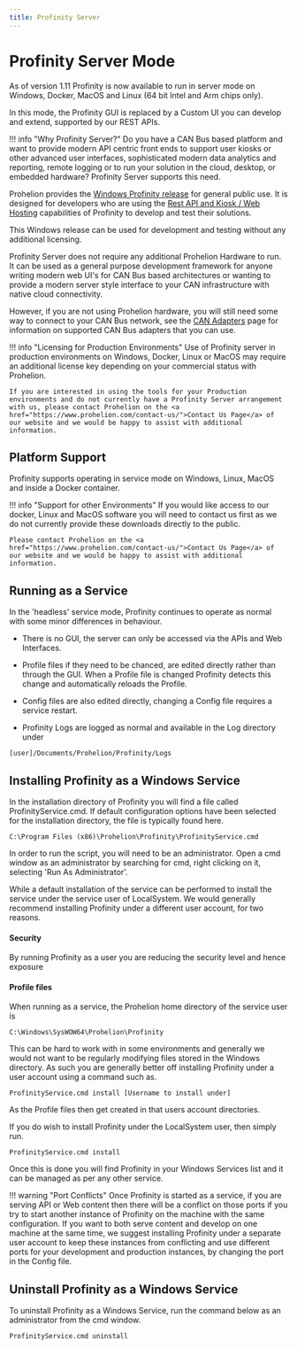 ```yaml
---
title: Profinity Server
---
```


# Profinity Server Mode

As of version 1.11 Profinity is now available to run in server mode on Windows, Docker, MacOS and Linux (64 bit Intel and Arm chips only).  

In this mode, the Profinity GUI is replaced by a Custom UI you can develop and extend, supported by our REST APIs.

!!! info "Why Profinity Server?"
    Do you have a CAN Bus based platform and want to provide modern API centric front ends to support user kiosks or other advanced user interfaces, sophisticated modern data analytics and reporting, remote logging or to run your solution in the cloud, desktop, or embedded hardware?  Profinity Server supports this need.

Prohelion provides the [Windows Profinity release](https://github.com/Prohelion/Profinity/releases/latest/download/Profinity.install.msi) for general public use.  It is designed for developers who are using the [Rest API and Kiosk / Web Hosting](../Advanced_Features/Profinity_Rest_APIs.md) capabilities of Profinity to develop and test their solutions.  

This Windows release can be used for development and testing without any additional licensing.

Profinity Server does not require any additional Prohelion Hardware to run. It can be used as a general purpose development framework for anyone writing modern web UI's for CAN Bus based architectures or wanting to provide a modern server style interface to your CAN infrastructure with native cloud connectivity.  

However, if you are not using Prohelion hardware, you will still need some way to connect to your CAN Bus network, see the [CAN Adapters](../Components/Adaptors/CAN_Bus_Adapters.md) page for information on supported CAN Bus adapters that you can use.

!!! info "Licensing for Production Environments"
    Use of Profinity server in production environments on Windows, Docker, Linux or MacOS may require an additional license key depending on your commercial status with Prohelion.

    If you are interested in using the tools for your Production environments and do not currently have a Profinity Server arrangement with us, please contact Prohelion on the <a href="https://www.prohelion.com/contact-us/">Contact Us Page</a> of our website and we would be happy to assist with additional information.

## Platform Support

Profinity supports operating in service mode on Windows, Linux, MacOS and inside a Docker container.  

!!! info "Support for other Environments"
    If you would like access to our docker, Linux and MacOS software you will need to contact us first as we do not currently provide these downloads directly to the public.
    
    Please contact Prohelion on the <a href="https://www.prohelion.com/contact-us/">Contact Us Page</a> of our website and we would be happy to assist with additional information.

## Running as a Service

In the 'headless' service mode, Profinity continues to operate as normal with some minor differences in behaviour.

- There is no GUI, the server can only be accessed via the APIs and Web Interfaces.

- Profile files if they need to be chanced, are edited directly rather than through the GUI.  When a Profile file is changed Profinity detects this change and automatically reloads the Profile.

- Config files are also edited directly, changing a Config file requires a service restart.

- Profinity Logs are logged as normal and available in the Log directory under

`[user]/Documents/Prohelion/Profinity/Logs`

## Installing Profinity as a Windows Service

In the installation directory of Profinity you will find a file called ProfinityService.cmd.  If default configuration options have been selected for the installation directory, the file is typically found here.

`C:\Program Files (x86)\Prohelion\Profinity\ProfinityService.cmd`

In order to run the script, you will need to be an administrator.  Open a cmd window as an administrator by searching for cmd, right clicking on it, selecting 'Run As Administrator'.

While a default installation of the service can be performed to install the service under the service user of LocalSystem.  We would generally recommend installing Profinity under a different user account, for two reasons.

#### Security
By running Profinity as a user you are reducing the security level and hence exposure

#### Profile files
When running as a service, the Prohelion home directory of the service user is

`C:\Windows\SysWOW64\Prohelion\Profinity`

This can be hard to work with in some environments and generally we would not want to be regularly modifying files stored in the Windows directory.  As such you are generally better off installing Profinity under a user account using a command such as.

```
ProfinityService.cmd install [Username to install under]
```

As the Profile files then get created in that users account directories.

If you do wish to install Profinity under the LocalSystem user, then simply run.

```
ProfinityService.cmd install
```

Once this is done you will find Profinity in your Windows Services list and it can be managed as per any other service.

!!! warning "Port Conflicts"
    Once Profinity is started as a service, if you are serving API or Web content then there will be a conflict on those ports if you try to start another instance of Profinity on the machine with the same configuration.  If you want to both serve content and develop on one machine at the same time, we suggest installing Profinity under a separate user account to keep these instances from conflicting and use different ports for your development and production instances, by changing the port in the Config file.

## Uninstall Profinity as a Windows Service

To uninstall Profinity as a Windows Service, run the command below as an administrator from the cmd window.

```
ProfinityService.cmd uninstall
```